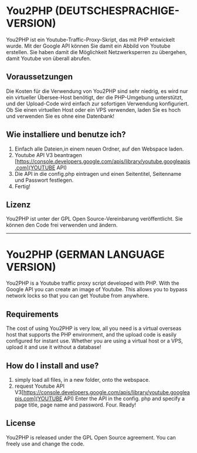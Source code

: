 # You2PHP (DEUTSCHESPRACHIGE-VERSION)
You2PHP ist ein Youtube-Traffic-Proxy-Skript, das mit PHP entwickelt wurde. Mit der Google API können Sie damit ein Abbild von Youtube erstellen. Sie haben damit die Möglichkeit Netzwerksperren zu übergehen, damit Youtube von überall abrufen.

## Voraussetzungen
Die Kosten für die Verwendung von You2PHP sind sehr niedrig, es wird nur ein virtueller Übersee-Host benötigt, der die PHP-Umgebung unterstützt, und der Upload-Code wird einfach zur sofortigen Verwendung konfiguriert. Ob Sie einen virtuellen Host oder ein VPS verwenden, laden Sie es hoch und verwenden Sie es ohne eine Datenbank!

## Wie installiere und benutze ich?
1. Einfach alle Dateien,in einem neuen Ordner, auf den Webspace laden.
2. Youtube API V3 beantragen [https://console.developers.google.com/apis/library/youtube.googleapis.com](YOUTUBE API)
3. Die API in die config.php eintragen und einen Seitentitel, Seitenname und Passwort festlegen.
4. Fertig!

## Lizenz
You2PHP ist unter der GPL Open Source-Vereinbarung veröffentlicht. Sie können den Code frei verwenden und ändern.

----

# You2PHP (GERMAN LANGUAGE VERSION)
You2PHP is a Youtube traffic proxy script developed with PHP. With the Google API you can create an image of Youtube. This allows you to bypass network locks so that you can get Youtube from anywhere.

## Requirements
The cost of using You2PHP is very low, all you need is a virtual overseas host that supports the PHP environment, and the upload code is easily configured for instant use. Whether you are using a virtual host or a VPS, upload it and use it without a database!

## How do I install and use?
1. simply load all files, in a new folder, onto the webspace.
2. request Youtube API V3[https://console.developers.google.com/apis/library/youtube.googleapis.com](YOUTUBE API)
Enter the API in the config. php and specify a page title, page name and password.
Four. Ready!

## License
You2PHP is released under the GPL Open Source agreement. You can freely use and change the code.
